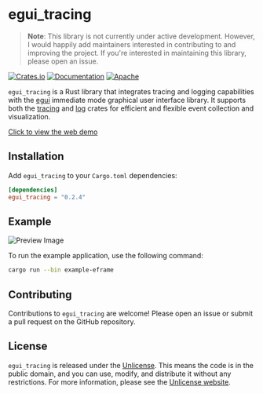 # egui_tracing

> **Note**: This library is not currently under active development. However, I would happily add maintainers interested in contributing to and improving the project. If you're interested in maintaining this library, please open an issue.

[![Crates.io](https://img.shields.io/crates/v/egui_tracing)](https://crates.io/crates/egui_tracing)
[![Documentation](https://docs.rs/egui_tracing/badge.svg)](https://docs.rs/egui_tracing)
[![Apache](https://img.shields.io/badge/license-Unlicense-blue.svg)](https://github.com/grievouz/egui_tracing/blob/main/LICENSE)


`egui_tracing` is a Rust library that integrates tracing and logging capabilities with the [egui](https://github.com/emilk/egui) immediate mode graphical user interface library. It supports both the [tracing](https://crates.io/crates/tracing) and [log](https://crates.io/crates/log) crates for efficient and flexible event collection and visualization.

[Click to view the web demo](https://grievouz.github.io/egui_tracing/)

## Installation

Add `egui_tracing` to your `Cargo.toml` dependencies:

```toml
[dependencies]
egui_tracing = "0.2.4"
```

## Example

![Preview Image](./docs/preview.png)

To run the example application, use the following command:

```sh
cargo run --bin example-eframe
```

## Contributing

Contributions to `egui_tracing` are welcome! Please open an issue or submit a pull request on the GitHub repository.

## License

`egui_tracing` is released under the [Unlicense](LICENSE.md). This means the code is in the public domain, and you can use, modify, and distribute it without any restrictions. For more information, please see the [Unlicense website](https://unlicense.org/).
